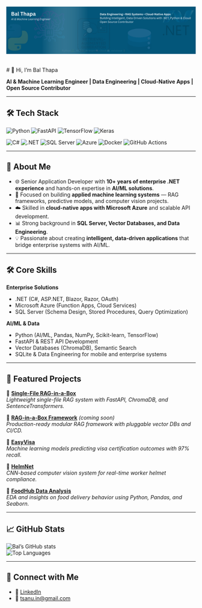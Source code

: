 <p align="center">
  <img src="https://github.com/bal-thapa-ai/bal-thapa-ai/blob/main/assets/balthapa-header-2.png" alt="Bal Thapa | AI & Machine Learning Engineer" />
</p>

<br>
# 👋 Hi, I’m Bal Thapa  

**AI & Machine Learning Engineer | Data Engineering | Cloud-Native Apps | Open Source Contributor**  

---

## 🛠️ Tech Stack  

![Python](https://img.shields.io/badge/Python-3776AB?style=for-the-badge&logo=python&logoColor=white)  ![FastAPI](https://img.shields.io/badge/FastAPI-009688?style=for-the-badge&logo=fastapi&logoColor=white)  ![TensorFlow](https://img.shields.io/badge/TensorFlow-FF6F00?style=for-the-badge&logo=tensorflow&logoColor=white)  ![Keras](https://img.shields.io/badge/Keras-D00000?style=for-the-badge&logo=keras&logoColor=white)

![C#](https://img.shields.io/badge/C%23-239120?style=for-the-badge&logo=c-sharp&logoColor=white)  ![.NET](https://img.shields.io/badge/.NET-512BD4?style=for-the-badge&logo=dotnet&logoColor=white)  ![SQL Server](https://img.shields.io/badge/SQL%20Server-CC2927?style=for-the-badge&logo=microsoftsqlserver&logoColor=white)   ![Azure](https://img.shields.io/badge/Microsoft_Azure-0078D4?style=for-the-badge&logo=microsoft-azure&logoColor=white)  ![Docker](https://img.shields.io/badge/Docker-2496ED?style=for-the-badge&logo=docker&logoColor=white)  ![GitHub Actions](https://img.shields.io/badge/GitHub_Actions-2088FF?style=for-the-badge&logo=github-actions&logoColor=white) 

---

## 🚀 About Me  
- 🌐 Senior Application Developer with **10+ years of enterprise .NET experience** and hands-on expertise in **AI/ML solutions**.  
- 🤖 Focused on building **applied machine learning systems** — RAG frameworks, predictive models, and computer vision projects.  
- ☁️ Skilled in **cloud-native apps with Microsoft Azure** and scalable API development.  
- 📊 Strong background in **SQL Server, Vector Databases, and Data Engineering**.  
- 💡 Passionate about creating **intelligent, data-driven applications** that bridge enterprise systems with AI/ML.  

---

## 🛠️ Core Skills  

**Enterprise Solutions**  
- .NET (C#, ASP.NET, Blazor, Razor, OAuth)  
- Microsoft Azure (Function Apps, Cloud Services)  
- SQL Server (Schema Design, Stored Procedures, Query Optimization)  

**AI/ML & Data**  
- Python (AI/ML, Pandas, NumPy, Scikit-learn, TensorFlow)  
- FastAPI & REST API Development  
- Vector Databases (ChromaDB), Semantic Search  
- SQLite & Data Engineering for mobile and enterprise systems  

---

## 📌 Featured Projects  

🔹 **[Single-File RAG-in-a-Box](https://github.com/bal-thapa-ai/single-file-rag-in-a-box)**  
*Lightweight single-file RAG system with FastAPI, ChromaDB, and SentenceTransformers.*  

🔹 **[RAG-in-a-Box Framework](https://github.com/bal-thapa-ai/rag-in-a-box-framework)** *(coming soon)*  
*Production-ready modular RAG framework with pluggable vector DBs and CI/CD.*  

🔹 **[EasyVisa](https://github.com/bal-thapa-ai/easyvisa-ml)**  
*Machine learning models predicting visa certification outcomes with 97% recall.*  

🔹 **[HelmNet](https://github.com/bal-thapa-ai/helmnet-cnn)**  
*CNN-based computer vision system for real-time worker helmet compliance.*  

🔹 **[FoodHub Data Analysis](https://github.com/bal-thapa-ai/foodhub-analysis)**  
*EDA and insights on food delivery behavior using Python, Pandas, and Seaborn.*  

---

## 📈 GitHub Stats  

![Bal’s GitHub stats](https://github-readme-stats.vercel.app/api?username=bal-thapa-ai&show_icons=true&theme=default)  
![Top Languages](https://github-readme-stats.vercel.app/api/top-langs/?username=bal-thapa-ai&layout=compact)  

---

## 🤝 Connect with Me  
- 💼 [LinkedIn](https://www.linkedin.com/in/bal-thapa-ai)
- 📧 tsanu.in@gmail.com  
